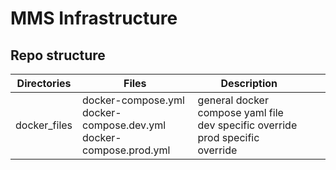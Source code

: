 # MMS Infrastructure

## Repo structure
  
| Directories  | Files                                                                   | Description                                                                         |   |   |
|--------------|-------------------------------------------------------------------------|-------------------------------------------------------------------------------------|---|---|
| docker_files | docker-compose.yml<br>docker-compose.dev.yml<br>docker-compose.prod.yml | general docker compose yaml file<br>dev specific override<br>prod specific override |   |   |
